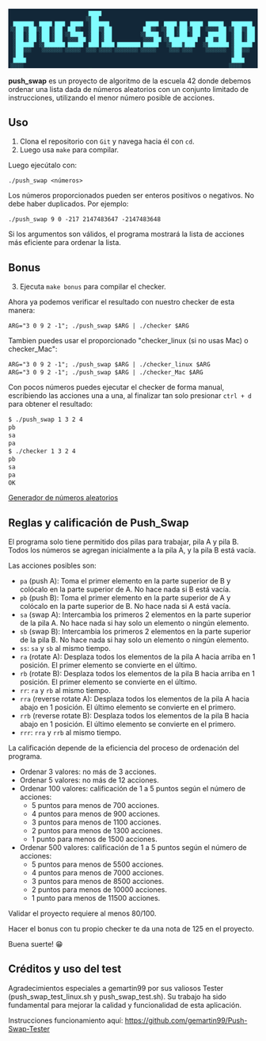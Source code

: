 ![Image text](https://github.com/blackcat80/push_swap_v2/blob/main/push_swap.png)

**push_swap** es un proyecto de algoritmo de la escuela 42 donde debemos ordenar una lista dada de números aleatorios con un conjunto limitado de instrucciones, utilizando el menor número posible de acciones.

## Uso
1. Clona el repositorio con `Git` y navega hacia él con `cd`.
2. Luego usa `make` para compilar.

Luego ejecútalo con:
```
./push_swap <números>
```

Los números proporcionados pueden ser enteros positivos o negativos. No debe haber duplicados. Por ejemplo:
```
./push_swap 9 0 -217 2147483647 -2147483648
```

Si los argumentos son válidos, el programa mostrará la lista de acciones más eficiente para ordenar la lista.

## Bonus
3. Ejecuta `make bonus` para compilar el checker.


Ahora ya podemos verificar el resultado con nuestro checker de esta manera:
```
ARG="3 0 9 2 -1"; ./push_swap $ARG | ./checker $ARG
```
Tambien puedes usar el proporcionado "checker_linux (si no usas Mac) o checker_Mac":
```
ARG="3 0 9 2 -1"; ./push_swap $ARG | ./checker_linux $ARG
ARG="3 0 9 2 -1"; ./push_swap $ARG | ./checker_Mac $ARG
```
Con pocos números puedes ejecutar el checker de forma manual, escribiendo las acciones una a una, al finalizar tan solo presionar `ctrl + d` para obtener el resultado:
```
$ ./push_swap 1 3 2 4
pb
sa
pa
$ ./checker 1 3 2 4
pb
sa
pa
OK
```
<a href="https://pinetools.com/es/generador-numeros-aleatorios" rel="noopener">Generador de números aleatorios</a>

## Reglas y calificación de Push_Swap
El programa solo tiene permitido dos pilas para trabajar, pila A y pila B. Todos los números se agregan inicialmente a la pila A, y la pila B está vacía.

Las acciones posibles son:

- `pa` (push A): Toma el primer elemento en la parte superior de B y colócalo en la parte superior de A. No hace nada si B está vacía.
- `pb` (push B): Toma el primer elemento en la parte superior de A y colócalo en la parte superior de B. No hace nada si A está vacía.
- `sa` (swap A): Intercambia los primeros 2 elementos en la parte superior de la pila A. No hace nada si hay solo un elemento o ningún elemento.
- `sb` (swap B): Intercambia los primeros 2 elementos en la parte superior de la pila B. No hace nada si hay solo un elemento o ningún elemento.
- `ss`: `sa` y `sb` al mismo tiempo.
- `ra` (rotate A): Desplaza todos los elementos de la pila A hacia arriba en 1 posición. El primer elemento se convierte en el último.
- `rb` (rotate B): Desplaza todos los elementos de la pila B hacia arriba en 1 posición. El primer elemento se convierte en el último.
- `rr`: `ra` y `rb` al mismo tiempo.
- `rra` (reverse rotate A): Desplaza todos los elementos de la pila A hacia abajo en 1 posición. El último elemento se convierte en el primero.
- `rrb` (reverse rotate B): Desplaza todos los elementos de la pila B hacia abajo en 1 posición. El último elemento se convierte en el primero.
- `rrr`: `rra` y `rrb` al mismo tiempo.

La calificación depende de la eficiencia del proceso de ordenación del programa.

- Ordenar 3 valores: no más de 3 acciones.
- Ordenar 5 valores: no más de 12 acciones.
- Ordenar 100 valores: calificación de 1 a 5 puntos según el número de acciones:
  - 5 puntos para menos de 700 acciones.
  - 4 puntos para menos de 900 acciones.
  - 3 puntos para menos de 1100 acciones.
  - 2 puntos para menos de 1300 acciones.
  - 1 punto para menos de 1500 acciones.
- Ordenar 500 valores: calificación de 1 a 5 puntos según el número de acciones:
  - 5 puntos para menos de 5500 acciones.
  - 4 puntos para menos de 7000 acciones.
  - 3 puntos para menos de 8500 acciones.
  - 2 puntos para menos de 10000 acciones.
  - 1 punto para menos de 11500 acciones.

Validar el proyecto requiere al menos 80/100.

Hacer el bonus con tu propio checker te da una nota de 125 en el proyecto.

Buena suerte! 😁

## Créditos y uso del test

Agradecimientos especiales a gemartin99 por sus valiosos Tester (push_swap_test_linux.sh y push_swap_test.sh). Su trabajo ha sido fundamental para mejorar la calidad y funcionalidad de esta aplicación.

Instrucciones funcionamiento aquí: https://github.com/gemartin99/Push-Swap-Tester

